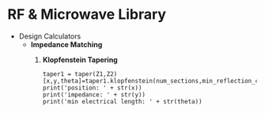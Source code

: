 

# RF & Microwave Library

 - Design Calculators
	 - **Impedance Matching**
		 1. **Klopfenstein Tapering** 
		  
				taper1 = taper(Z1,Z2)
				[x,y,theta]=taper1.klopfenstein(num_sections,min_reflection_coeff,norm_length)
				print('position: ' + str(x))
				print('impedance: ' + str(y))
				print('min electrical length: ' + str(theta))


